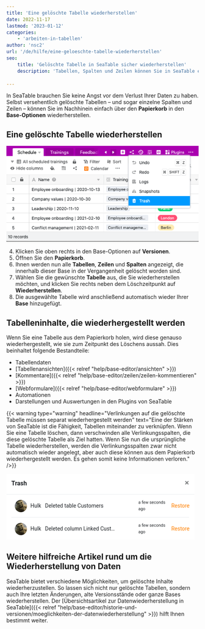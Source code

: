 ```yaml
---
title: 'Eine gelöschte Tabelle wiederherstellen'
date: 2022-11-17
lastmod: '2023-01-12'
categories:
    - 'arbeiten-in-tabellen'
author: 'nsc2'
url: '/de/hilfe/eine-geloeschte-tabelle-wiederherstellen'
seo:
    title: 'Gelöschte Tabelle in SeaTable sicher wiederherstellen'
    description: 'Tabellen, Spalten und Zeilen können Sie in SeaTable einfach über den Papierkorb wiederherstellen – selbst nach versehentlichem Löschen.'

---
```


In SeaTable brauchen Sie keine Angst vor dem Verlust Ihrer Daten zu haben. Selbst versehentlich gelöschte Tabellen – und sogar einzelne Spalten und Zeilen – können Sie im Nachhinein einfach über den **Papierkorb** in den **Base-Optionen** wiederherstellen.

## Eine gelöschte Tabelle wiederherstellen

![Wiederherstellung von Tabellen](images/Wiederherstellung-von-Tabellen.png)

4. Klicken Sie oben rechts in den Base-Optionen auf **Versionen**.
5. Öffnen Sie den **Papierkorb**.
6. Ihnen werden nun alle **Tabellen**, **Zeilen** und **Spalten** angezeigt, die innerhalb dieser Base in der Vergangenheit gelöscht worden sind.
7. Wählen Sie die gewünschte **Tabelle** aus, die Sie wiederherstellen möchten, und klicken Sie rechts neben dem Löschzeitpunkt auf **Wiederherstellen**.
8. Die ausgewählte Tabelle wird anschließend automatisch wieder Ihrer **Base** hinzugefügt.

## Tabelleninhalte, die wiederhergestellt werden

Wenn Sie eine Tabelle aus dem Papierkorb holen, wird diese genauso wiederhergestellt, wie sie zum Zeitpunkt des Löschens aussah. Dies beinhaltet folgende Bestandteile:

- Tabellendaten
- [Tabellenansichten]({{< relref "help/base-editor/ansichten" >}})
- [Kommentare]({{< relref "help/base-editor/zeilen/zeilen-kommentieren" >}})
- [Webformulare]({{< relref "help/base-editor/webformulare" >}})
- Automationen
- Darstellungen und Auswertungen in den Plugins von SeaTable

{{< warning type="warning" headline="Verlinkungen auf die gelöschte Tabelle müssen separat wiederhergestellt werden" text="Eine der Stärken von SeaTable ist die Fähigkeit, Tabellen miteinander zu verknüpfen. Wenn Sie eine Tabelle löschen, dann verschwinden alle Verlinkungsspalten, die diese gelöschte Tabelle als Ziel hatten. Wenn Sie nun die ursprüngliche Tabelle wiederherstellen, werden die Verlinkungsspalten zwar nicht automatisch wieder angelegt, aber auch diese können aus dem Papierkorb wiederhergestellt werden. Es gehen somit keine Informationen verloren." />}}

![Wiederherstellung](images/restore-deleted-link-column.png)

## Weitere hilfreiche Artikel rund um die Wiederherstellung von Daten

SeaTable bietet verschiedene Möglichkeiten, um gelöschte Inhalte wiederherzustellen. So lassen sich nicht nur gelöschte Tabellen, sondern auch Ihre letzten Änderungen, alte Versionsstände oder ganze Bases wiederherstellen. Der [Übersichtsartikel zur Datenwiederherstellung in SeaTable]({{< relref "help/base-editor/historie-und-versionen/moeglichkeiten-der-datenwiederherstellung" >}}) hilft Ihnen bestimmt weiter.

